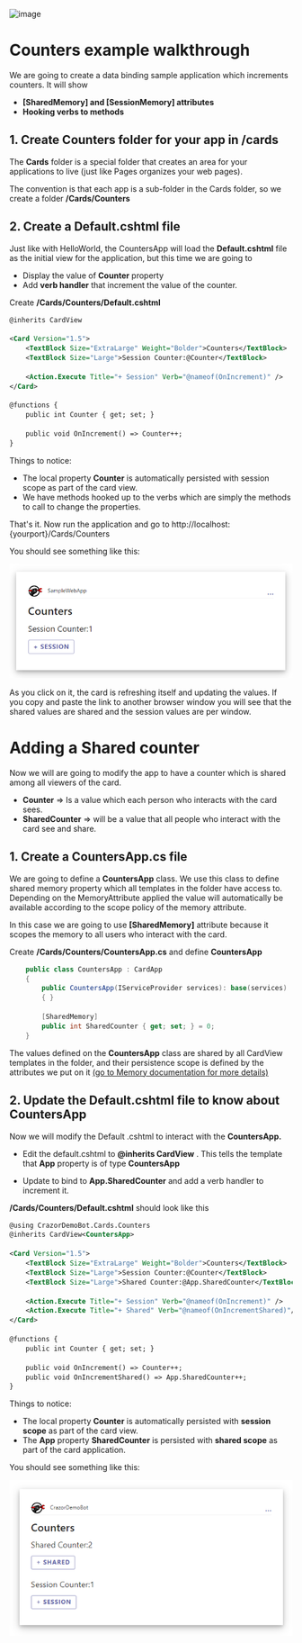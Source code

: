 

![image](https://user-images.githubusercontent.com/17789481/197238565-e3f895d0-6def-4d41-aba2-721d5432b1ef.png)


# Counters example walkthrough

We are going to create a data binding sample application which increments counters. It will show

* **[SharedMemory] and [SessionMemory] attributes**
* **Hooking verbs to methods**

## 1. Create Counters folder for your app in /cards

The **Cards** folder is a special folder that creates an area for your applications to live (just like Pages organizes your web pages). 

The convention is that each app is a sub-folder in the Cards folder, so we create a folder **/Cards/Counters**

## 2. Create a Default.cshtml file

Just like with HelloWorld, the CountersApp will load the **Default.cshtml** file as the initial view for the application, but this time we are going to 

* Display the value of **Counter**  property
* Add **verb handler** that increment the value of the counter.

Create **/Cards/Counters/Default.cshtml**

```xml
@inherits CardView

<Card Version="1.5">
    <TextBlock Size="ExtraLarge" Weight="Bolder">Counters</TextBlock>
    <TextBlock Size="Large">Session Counter:@Counter</TextBlock>

    <Action.Execute Title="+ Session" Verb="@nameof(OnIncrement)" />
</Card>

@functions {
    public int Counter { get; set; }

    public void OnIncrement() => Counter++;
}
```

Things to notice:

* The local property **Counter** is automatically persisted with session scope as part of the card view. 
* We have methods hooked up to the verbs which are simply the methods to call to change the properties.  

That's it.  Now run the application and go to http://localhost:{yourport}/Cards/Counters 

You should see something like this:

![image-20221115162303805](assets/image-20221115162303805.png)

As you click on it, the card is refreshing itself and updating the values.  If you copy and paste the link to another browser window you will see that the shared values are shared and the session values are per window.

# Adding a Shared counter

Now we will are going to modify the app to have a counter which is shared among all viewers of the card.

* **Counter** => Is a value which each person who interacts with the card sees.
* **SharedCounter** => will be a value that all people who interact with the card see and share.

## 1. Create a CountersApp.cs file

We are going to define a **CountersApp** class.  We use this class to define shared memory property which all templates in the folder have access to. Depending on the MemoryAttribute applied the value will automatically be available according to the scope policy of the memory attribute.

In this case we are going to use **[SharedMemory]** attribute because it scopes the memory to all users who interact with the card.

Create  **/Cards/Counters/CountersApp.cs** and define **CountersApp**

```C#
    public class CountersApp : CardApp
    {
        public CountersApp(IServiceProvider services): base(services)
        { }

        [SharedMemory]
        public int SharedCounter { get; set; } = 0;
    }
```

The values defined on the **CountersApp** class are shared by all CardView templates in the folder, and their persistence scope is defined by the attributes we put on it [(go to Memory documentation for more details)](/docs/Memory.md)

## 2. Update the Default.cshtml file to know about CountersApp

Now we will modify the Default .cshtml to interact with the **CountersApp.**

* Edit the default.cshtml to **@inherits CardView<CountersApp>** .  This tells the template that **App** property is of type **CountersApp**

* Update to bind to **App.SharedCounter** and add a verb handler to increment it.

**/Cards/Counters/Default.cshtml** should look like this

```xml
@using CrazorDemoBot.Cards.Counters
@inherits CardView<CountersApp>

<Card Version="1.5">
    <TextBlock Size="ExtraLarge" Weight="Bolder">Counters</TextBlock>
    <TextBlock Size="Large">Session Counter:@Counter</TextBlock>
    <TextBlock Size="Large">Shared Counter:@App.SharedCounter</TextBlock>
    
    <Action.Execute Title="+ Session" Verb="@nameof(OnIncrement)" />
	<Action.Execute Title="+ Shared" Verb="@nameof(OnIncrementShared)"/>
</Card>

@functions {
    public int Counter { get; set; }

    public void OnIncrement() => Counter++;
    public void OnIncrementShared() => App.SharedCounter++;
}
```

Things to notice:

* The local property **Counter** is automatically persisted with **session scope** as part of the card view. 
* The **App** property **SharedCounter** is persisted with **shared scope** as part of the card application.

You should see something like this:

![image-20221103120318266](assets/image-20221103120318266.png)